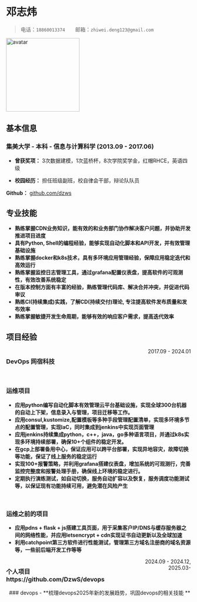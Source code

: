 # 邓志炜

> 电话：`18860013374`&emsp;&emsp;邮箱：`zhiwei.deng123@gmail.com`

<img src="https://avatars.githubusercontent.com/u/583231?v=4" alt="avatar" width="200" height="200">

## 基本信息

### 集美大学 - 本科 - 信息与计算科学 (2013.09 - 2017.06)

- **曾获奖项：** 3次数据建模，1次蓝桥杯，8次学院奖学金，红帽RHCE，英语四级

- **校园经历：** 担任班级副班，校自律会干部，辩论队队员

**Github：** [github.com/dzws](https://github.com/dzws)&ensp;

## 专业技能
- **熟练掌握CDN业务知识，能有效的和业务部门协作解决客户问题，并协助开发推进项目进度**
- **具有Python, Shell的编程经验，能够实现自动化脚本和API开发，并有效管理基础设施**
- **熟练掌握docker和k8s技术，具有多环境应用管理经验，保障应用稳定迭代和高效运行**
- **熟练掌握监控日志管理工具，通过grafana配置仪表盘，提高软件的可观测性，有效改善系统稳定**
- **在版本控制方面有丰富的经验，熟练管理代码库、解决合并冲突，并促进代码审议**
- **熟练CI(持续集成)实践，了解CD(持续交付)理论, 专注提高软件发布质量和发布效率**
- **熟练掌握敏捷开发生命周期，能够有效的响应客户需求，提高迭代效率**

## 项目经验

<div style="display: flex; justify-content: space-between;">
    <h3>DevOps 网宿科技</h3> <span style="text-align: right">2017.09 - 2024.01</span>
</div>
&nbsp;

### 运维项目
- **应用python编写自动化脚本有效管理云平台基础设施，实现全球300台机器的自动上下架，信息录入与管理，项目迁移等工作。**
- **应用consul,kustomize,配置模板等多种手段管理配置清单，实现多环境多节点的配置管理，实现IaC，同时集成到jenkins中实现页面管理**
- **应用jenkins持续集成python，c++，java，go多种语言项目，并通过k8s实现多环境持续部署，确保10+个组件的稳定开发。**
- **在gcp上部署备用中心，保证应用可以跨平台部署，实现异地容灾，故障切换等功能，保证了线上服务的稳定运行**
- **实现100+报警策略，并利用grafana搭建仪表盘，增加系统的可观测行，完善监控完整度和报警处理手册，确保线上环境的稳定进行。**
- **定期执行演练测试，如自动切换，服务自动扩容以及恢复，服务调度功能测试等，以保证现有功能持续可用，避免潜在风险产生**


&nbsp;
### 运维之前的项目
- **应用pdns + flask + js搭建工具页面，用于采集客户IP/DNS与缓存服务器之间的网络性能，并应用letsencrypt + cdn实现证书自动更新以及全球加速**
- **利用catchpoint第三方软件进行性能测试，管理第三方域名注册商的域名资源等，一些前后端开发工作等等**

<div style="display: flex; justify-content: space-between;">
    <h3>个人项目 https://github.com/DzwS/devops</h3> <span style="text-align: right">2024.09 - 2024.12, 2025.03-</span>
</div>
&nbsp;
### devops
- **梳理devops2025年新的发展趋势，巩固devops的相关技能 **
